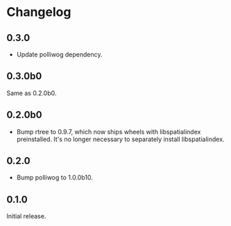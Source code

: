# Changelog

## 0.3.0

- Update polliwog dependency.


## 0.3.0b0

Same as 0.2.0b0.

## 0.2.0b0

- Bump rtree to 0.9.7, which now ships wheels with libspatialindex
  preinstalled. It's no longer necessary to separately install libspatialindex.


## 0.2.0

- Bump polliwog to 1.0.0b10.


## 0.1.0

Initial release.
